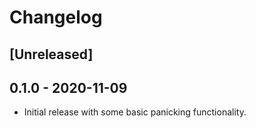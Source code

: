 # Changelog

## [Unreleased]


## 0.1.0 - 2020-11-09
* Initial release with some basic panicking functionality.
